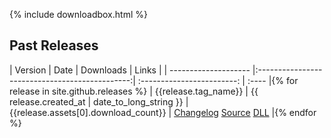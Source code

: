 {% include downloadbox.html %}

## Past Releases

| Version              | Date                                           | Downloads                  | Links |
| -------------------- |:----------------------------------------------:| :------------------------: | :---- |{% for release in site.github.releases %}
| {{release.tag_name}} | {{ release.created_at | date_to_long_string }} | {{release.assets[0].download_count}} | <a href="" class="dl-btn btn">Changelog</a> <a href="" class="dl-btn btn">Source</a> <a href="" class="dl-btn btn">DLL</a>      |{% endfor %}